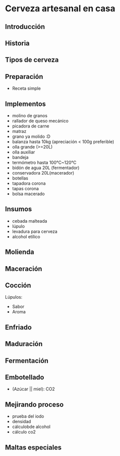 Cerveza artesanal en casa
=========================

Introducción
------------

Historia
--------

Tipos de cerveza
----------------

Preparación
-----------

 * Receta simple


Implementos
---------------------

 * molino de granos
  * rallador de queso mecánico
  * picadora de carne
  * matraz
  * grano ya molido :D
 * balanza hasta 10kg (apreciación < 100g preferible)
 * olla grande (>=20L)
 * olla auxiliar
 * bandeja
 * termómetro hasta 100°C~120°C
 * bidón de agua 20L (fermentador)
 * conservadora 20L(macerador)
 * botellas
 * tapadora corona
 * tapas corona
 * bolsa macerado

Insumos
-------
 * cebada malteada
 * lúpulo
 * levadura para cerveza
 * alcohol etílico

Molienda
--------

Maceración
----------

Cocción
-------

Lúpulos:
 * Sabor
 * Aroma

Enfriado
--------

Maduración
----------

Fermentación
------------

Embotellado
-----------
 * (Azúcar || miel): CO2

Mejirando proceso
-----------------
 * prueba del iodo
 * densidad
 * cálculobde alcohol
 * cálculo co2

Maltas especiales
-----------------
